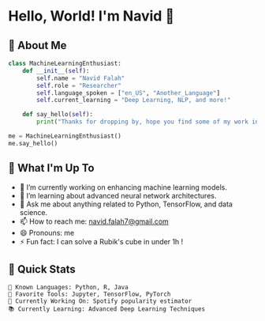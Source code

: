 # Hello, World! I'm Navid 👋

## 🤖 About Me

```python
class MachineLearningEnthusiast:
    def __init__(self):
        self.name = "Navid Falah"
        self.role = "Researcher"
        self.language_spoken = ["en_US", "Another_Language"]
        self.current_learning = "Deep Learning, NLP, and more!"

    def say_hello(self):
        print("Thanks for dropping by, hope you find some of my work interesting.")

me = MachineLearningEnthusiast()
me.say_hello()
```

## 🧠 What I'm Up To

- 🔭 I’m currently working on enhancing machine learning models.
- 🌱 I’m learning about advanced neural network architectures.
- 💬 Ask me about anything related to Python, TensorFlow, and data science.
- 📫 How to reach me: navid.falah7@gmail.com
- 😄 Pronouns: me
- ⚡ Fun fact: I can solve a Rubik's cube in under 1h !
## 🚀 Quick Stats

```text
🧠 Known Languages: Python, R, Java
🤖 Favorite Tools: Jupyter, TensorFlow, PyTorch
🔧 Currently Working On: Spotify popularity estimator
📚 Currently Learning: Advanced Deep Learning Techniques
```
